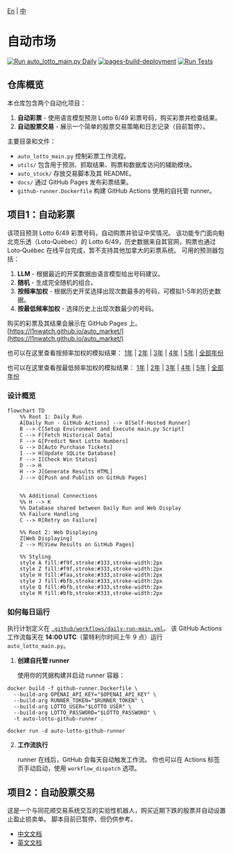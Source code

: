 [En](./readme.md) | [中](./readme_zh.md)

# 自动市场

[![Run auto_lotto_main.py Daily](https://github.com/L1nwatch/auto_market/actions/workflows/daily-run-main.yml/badge.svg)](https://github.com/L1nwatch/auto_market/actions/workflows/daily-run-main.yml)
[![pages-build-deployment](https://github.com/L1nwatch/auto_market/actions/workflows/pages/pages-build-deployment/badge.svg)](https://github.com/L1nwatch/auto_market/actions/workflows/pages/pages-build-deployment)
[![Run Tests](https://github.com/L1nwatch/auto_market/actions/workflows/run-tests.yml/badge.svg)](https://github.com/L1nwatch/auto_market/actions/workflows/run-tests.yml)

## 仓库概览

本仓库包含两个自动化项目：

1. **自动彩票** - 使用语言模型预测 Lotto 6/49 彩票号码，购买彩票并检查结果。
2. **自动股票交易** - 展示一个简单的股票交易策略和日志记录（目前暂停）。

主要目录和文件：
- `auto_lotto_main.py` 控制彩票工作流程。
- `utils/` 包含用于预测、抓取结果、购票和数据库访问的辅助模块。
- `auto_stock/` 存放交易脚本及其 README。
- `docs/` 通过 GitHub Pages 发布彩票结果。
- `github-runner.Dockerfile` 构建 GitHub Actions 使用的自托管 runner。

## 项目1：自动彩票

该项目预测 Lotto 6/49 彩票号码，自动购票并验证中奖情况。
该功能专门面向魁北克乐透（Loto‑Québec）的 Lotto 6/49，历史数据来自其官网，购票也通过 Loto‑Québec 在线平台完成，暂不支持其他加拿大的彩票系统。
可用的预测器包括：
1. **LLM** - 根据最近的开奖数据由语言模型给出号码建议。
2. **随机** - 生成完全随机的组合。
3. **按频率加权** - 根据历史开奖选择出现次数最多的号码，可模拟1-5年的历史数据。
4. **按最低频率加权** - 选择历史上出现次数最少的号码。

购买的彩票及其结果会展示在 GitHub Pages 上。
[https://l1nwatch.github.io/auto_market/](https://l1nwatch.github.io/auto_market/)

也可以在这里查看按频率加权的模拟结果：
[1年](https://l1nwatch.github.io/auto_market/freq_simulation_1_year.html) |
[2年](https://l1nwatch.github.io/auto_market/freq_simulation_2_year.html) |
[3年](https://l1nwatch.github.io/auto_market/freq_simulation_3_year.html) |
[4年](https://l1nwatch.github.io/auto_market/freq_simulation_4_year.html) |
[5年](https://l1nwatch.github.io/auto_market/freq_simulation_5_year.html) |
[全部年份](https://l1nwatch.github.io/auto_market/freq_simulation_all_years.html)

也可以在这里查看按最低频率加权的模拟结果：
[1年](https://l1nwatch.github.io/auto_market/least_freq_simulation_1_year.html) |
[2年](https://l1nwatch.github.io/auto_market/least_freq_simulation_2_year.html) |
[3年](https://l1nwatch.github.io/auto_market/least_freq_simulation_3_year.html) |
[4年](https://l1nwatch.github.io/auto_market/least_freq_simulation_4_year.html) |
[5年](https://l1nwatch.github.io/auto_market/least_freq_simulation_5_year.html) |
[全部年份](https://l1nwatch.github.io/auto_market/least_freq_simulation_all_years.html)


### 设计概览

```mermaid
flowchart TD
    %% Root 1: Daily Run
    A[Daily Run - GitHub Actions] --> B[Self-Hosted Runner]
    B --> C[Setup Environment and Execute main.py Script]
    C --> F[Fetch Historical Data]
    F --> G[Predict Next Lotto Numbers]
    G --> D[Auto Purchase Tickets]
    I --> H[Update SQLite Database]
    F --> I[Check Win Status]
    D --> H
    H --> J[Generate Results HTML]
    J --> Q[Push and Publish on GitHub Pages]


    %% Additional Connections
    %% H --> K
    %% Database shared between Daily Run and Web Display
    %% Failure Handling
    C --> R[Retry on Failure]

    %% Root 2: Web Displaying
    Z[Web Displaying]
    Z --> M[View Results on GitHub Pages]

    %% Styling
    style A fill:#f9f,stroke:#333,stroke-width:2px
    style Z fill:#f9f,stroke:#333,stroke-width:2px
    style H fill:#faa,stroke:#333,stroke-width:2px
    style J fill:#bfb,stroke:#333,stroke-width:2px
    style Q fill:#bfb,stroke:#333,stroke-width:2px
    style M fill:#bfb,stroke:#333,stroke-width:2px
```

### 如何每日运行

执行计划定义在
[`.github/workflows/daily-run-main.yml`](.github/workflows/daily-run-main.yml)。
该 GitHub Actions 工作流每天在 **14:00 UTC**（蒙特利尔时间上午 9 点）运行 `auto_lotto_main.py`。

1. **创建自托管 runner**

   使用你的凭据构建并启动 runner 容器：

```shell
docker build -f github-runner.Dockerfile \
  --build-arg OPENAI_API_KEY="$OPENAI_API_KEY" \
  --build-arg RUNNER_TOKEN="$RUNNER_TOKEN" \
  --build-arg LOTTO_USER="$LOTTO_USER" \
  --build-arg LOTTO_PASSWORD="$LOTTO_PASSWORD" \
  -t auto-lotto-github-runner .

docker run -d auto-lotto-github-runner
```

2. **工作流执行**

   runner 在线后，GitHub 会每天自动触发工作流。
   你也可以在 Actions 标签页手动启动，使用 `workflow_dispatch` 选项。

## 项目2：自动股票交易

这是一个与同花顺交易系统交互的实验性机器人，购买近期下跌的股票并自动设置止盈止损卖单。
脚本目前已暂停，但仍供参考。

- [中文文档](./auto_stock/README.md)
- [英文文档](./auto_stock/README_en.md)

